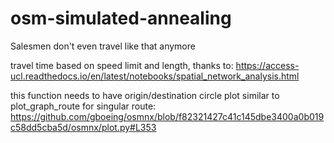 # osm-simulated-annealing
Salesmen don't even travel like that anymore

travel time based on speed limit and length, thanks to:
https://access-ucl.readthedocs.io/en/latest/notebooks/spatial_network_analysis.html

this function needs to have origin/destination circle plot similar to plot_graph_route for singular route:
https://github.com/gboeing/osmnx/blob/f82321427c41c145dbe3400a0b019c58dd5cba5d/osmnx/plot.py#L353

